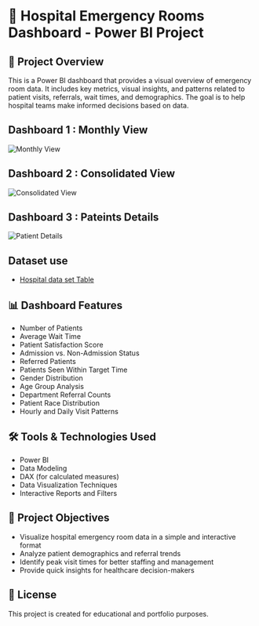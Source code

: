 # 🏥 Hospital Emergency Rooms Dashboard - Power BI Project
## 📌 Project Overview

This is a Power BI dashboard that provides a visual overview of emergency room data. It includes key metrics, visual insights, and patterns related to patient visits, referrals, wait times, and demographics. The goal is to help hospital teams make informed decisions based on data.

## Dashboard 1 : Monthly View
![Monthly View](https://github.com/user-attachments/assets/f90c6a78-c9ac-4c0c-8b6d-5ec1e0209709)
## Dashboard 2 : Consolidated View
![Consolidated View](https://github.com/user-attachments/assets/e6c52355-225c-47a4-af57-9c91d94c0be9)
## Dashboard 3 : Pateints Details
![Patient Details](https://github.com/user-attachments/assets/8b47d5fc-8267-4ccb-b038-20006ad61a24)

## Dataset use
 
- <a href="https://github.com/ha1shu/Hospital-Emergency-Rooms-Dashboard/blob/main/Hospital%20ER_Data.csv">Hospital data set Table</a>

## 📊 Dashboard Features

- Number of Patients
- Average Wait Time
- Patient Satisfaction Score
- Admission vs. Non-Admission Status
- Referred Patients
- Patients Seen Within Target Time
- Gender Distribution
- Age Group Analysis
- Department Referral Counts
- Patient Race Distribution
- Hourly and Daily Visit Patterns

## 🛠 Tools & Technologies Used

- Power BI
- Data Modeling
- DAX (for calculated measures)
- Data Visualization Techniques
- Interactive Reports and Filters

## 🎯 Project Objectives

- Visualize hospital emergency room data in a simple and interactive format
- Analyze patient demographics and referral trends
- Identify peak visit times for better staffing and management
- Provide quick insights for healthcare decision-makers

## 📎 License

This project is created for educational and portfolio purposes.

